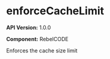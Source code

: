 # enforceCacheLimit

**API Version:** 1.0.0

**Component:** RebelCODE

Enforces the cache size limit

